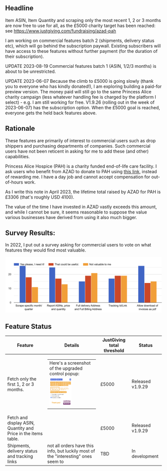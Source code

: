 ## Headline
Item ASIN, Item Quantity and scraping only the most recent 1, 2 or 3 months are
now free to use for all, as the £5000 charity target has been reached:
see https://www.justgiving.com/fundraising/azad-pah

I am working on commercial features batch 2 (shipments, delivery status etc),
which will go behind the subscription paywall.
Existing subscribers will have access to these features without further payment
(for the duration of their subscription).

UPDATE 2023-08-19
Commercial features batch 1 (ASIN, 1/2/3 months) is about to be unrestricted.

UPDATE 2023-06-07
Because the climb to £5000 is going slowly (thank you to everyone who has
kindly donated!), I am exploring building a paid-for preview version. The money
paid will still go to the same Princess Alice charity campaign (less whatever
handling fee is charged by the platform I select) - e.g. I am still working for
free. V1.9.26 (rolling out in the week of 2023-06-07) has the subscription
option. When the £5000 goal is reached, everyone gets the held back features
above.

## Rationale

These features are primarily of interest to commercial users such as drop
shippers and purchasing departments of companies. Such commercial users have
not been reticent in asking for me to add these (and other) capabilities.

Princess Alice Hospice (PAH) is a charity funded end-of-life care facility. I
ask users who benefit from AZAD to donate to PAH using
[this link](https://www.justgiving.com/fundraising/azad-pah/donate), instead of
rewarding me. I have a day job and cannot accept compensation for out-of-hours
work.

As I write this note in April 2023, the lifetime total raised by AZAD for PAH
is £3306 (that's roughly USD 4100).

The value of the time I have invested in AZAD vastly exceeds this amount, and
while I cannot be sure, it seems reasonable to suppose the value various
businesses have derived from using it also much bigger.

## Survey Results:

In 2022, I put out a survey asking for commercial users to vote on what
features they would find most valuable.

![voting results](img/azad_feature_voting.png)

## Feature Status

|Feature|Details|JustGiving total threshold|Status|
|-------|-------|--------------------------|------|
|Fetch only the first 1, 2 or 3 months.|<table><tr><td>Here's a screenshot of the upgraded control popup:</td></tr><tr><td><img src="img/azad_123_months.png" width="50%" height="50%"/></td></tr></table>|£5000|Released v1.9.29|
|Fetch and display ASIN, Quantity and Price in the items table.| |£5000|Released v1.9.29|
|Shipments, delivery status and tracking links|not all orders have this info, but luckily most of the "interesting" ones seem to|TBD|In development|

